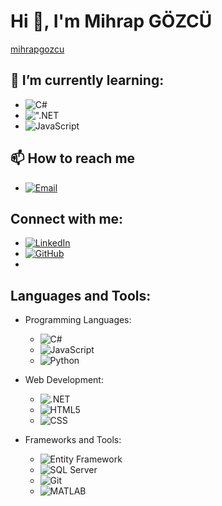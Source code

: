 # Hi 👋, I'm Mihrap GÖZCÜ
[mihrapgozcu](https://github.com/mihrapgozcu)

## 🌱 I’m currently learning:
- ![C#](https://img.shields.io/badge/C%23-%23239120.svg?style=for-the-badge&logo=c-sharp&logoColor=white)
- ![".NET](https://img.shields.io/badge/.NET-5C2D91?style=for-the-badge&logo=dot-net&logoColor=white)
- ![JavaScript](https://img.shields.io/badge/JavaScript-%23323330.svg?style=for-the-badge&logo=javascript&logoColor=%23F7DF1E)



## 📫 How to reach me
- [![Email](https://img.shields.io/badge/Email-%23EA4335.svg?style=for-the-badge&logo=gmail&logoColor=white)](mailto:mihrapgozcu@gmail.com)


## Connect with me:
- [![LinkedIn](https://img.shields.io/badge/LinkedIn-%230077B5.svg?style=for-the-badge&logo=linkedin&logoColor=white)](https://www.linkedin.com/in/mihrapgozcu/)
- [![GitHub](https://img.shields.io/badge/GitHub-%23121011.svg?style=for-the-badge&logo=github&logoColor=white)](https://github.com/mihrapgozcu)
- 
## Languages and Tools:

- Programming Languages:
  - ![C#](https://img.shields.io/badge/C%23-%23239120.svg?style=for-the-badge&logo=c-sharp&logoColor=white)
  - ![JavaScript](https://img.shields.io/badge/JavaScript-%23323330.svg?style=for-the-badge&logo=javascript&logoColor=%23F7DF1E)
  - ![Python](https://img.shields.io/badge/Python-%2314354C.svg?style=for-the-badge&logo=python&logoColor=white)

- Web Development:
  - ![.NET](https://img.shields.io/badge/.NET-5C2D91?style=for-the-badge&logo=dot-net&logoColor=white)
  - ![HTML5](https://img.shields.io/badge/HTML5-%23E34F26.svg?style=for-the-badge&logo=html5&logoColor=white)
  - ![CSS](https://img.shields.io/badge/CSS-%231572B6.svg?style=for-the-badge&logo=css3&logoColor=white)

- Frameworks and Tools:
  - ![Entity Framework](https://img.shields.io/badge/Entity%20Framework-%235665F6.svg?style=for-the-badge&logo=.net&logoColor=white)
  - ![SQL Server](https://img.shields.io/badge/SQL%20Server-CC2927?style=for-the-badge&logo=microsoft-sql-server&logoColor=white)
  - ![Git](https://img.shields.io/badge/Git-F05032?style=for-the-badge&logo=git&logoColor=white)
  - ![MATLAB](https://img.shields.io/badge/MATLAB-%23FF2D20.svg?style=for-the-badge&logo=mathworks&logoColor=white)


